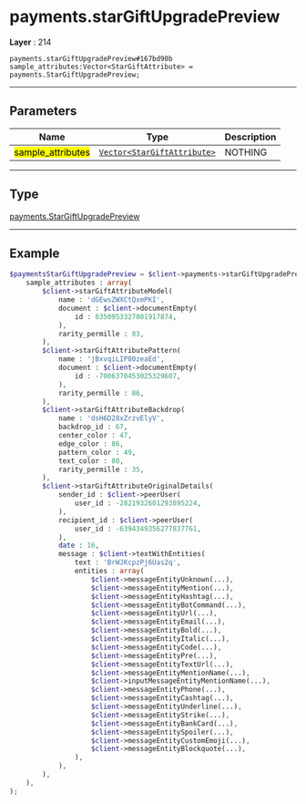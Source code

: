 # payments.starGiftUpgradePreview

**Layer** : 214

```tl
payments.starGiftUpgradePreview#167bd90b sample_attributes:Vector<StarGiftAttribute> = payments.StarGiftUpgradePreview;
```

---

## Parameters

| Name | Type | Description |
| :---: | :---: | :--- |
| <mark>sample_attributes</mark> | [`Vector<StarGiftAttribute>`](type/StarGiftAttribute) | NOTHING |

---

## Type

[payments.StarGiftUpgradePreview](type/payments.StarGiftUpgradePreview)

---

## Example

```php
$paymentsStarGiftUpgradePreview = $client->payments->starGiftUpgradePreview(
	sample_attributes : array(
		$client->starGiftAttributeModel(
			name : 'dGEwsZWXCtQxmPKI',
			document : $client->documentEmpty(
				id : 6350953327801917874,
			),
			rarity_permille : 83,
		),
		$client->starGiftAttributePattern(
			name : 'jBxvqiLIP80zeaEd',
			document : $client->documentEmpty(
				id : -7006370453025329607,
			),
			rarity_permille : 86,
		),
		$client->starGiftAttributeBackdrop(
			name : 'dsH6D28xZrzvElyV',
			backdrop_id : 67,
			center_color : 47,
			edge_color : 86,
			pattern_color : 49,
			text_color : 80,
			rarity_permille : 35,
		),
		$client->starGiftAttributeOriginalDetails(
			sender_id : $client->peerUser(
				user_id : -2821932601293895224,
			),
			recipient_id : $client->peerUser(
				user_id : -6394349356277837761,
			),
			date : 16,
			message : $client->textWithEntities(
				text : 'BrWJKcpzPj6Uas2q',
				entities : array(
					$client->messageEntityUnknown(...),
					$client->messageEntityMention(...),
					$client->messageEntityHashtag(...),
					$client->messageEntityBotCommand(...),
					$client->messageEntityUrl(...),
					$client->messageEntityEmail(...),
					$client->messageEntityBold(...),
					$client->messageEntityItalic(...),
					$client->messageEntityCode(...),
					$client->messageEntityPre(...),
					$client->messageEntityTextUrl(...),
					$client->messageEntityMentionName(...),
					$client->inputMessageEntityMentionName(...),
					$client->messageEntityPhone(...),
					$client->messageEntityCashtag(...),
					$client->messageEntityUnderline(...),
					$client->messageEntityStrike(...),
					$client->messageEntityBankCard(...),
					$client->messageEntitySpoiler(...),
					$client->messageEntityCustomEmoji(...),
					$client->messageEntityBlockquote(...),
				),
			),
		),
	),
);
```